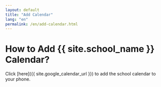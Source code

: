 ```yaml
---
layout: default
title: "Add Calendar"
lang: "en"
permalink: /en/add-calendar.html
---
```


# How to Add {{ site.school_name }} Calendar?

Click [here]({{ site.google_calendar_url }}) to add the school calendar to your phone.

